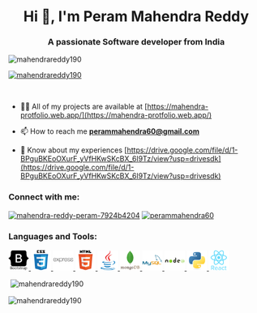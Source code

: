 <h1 align="center">Hi 👋, I'm Peram Mahendra Reddy</h1>
<h3 align="center">A passionate Software developer from India</h3>

<p align="left"> <img src="https://komarev.com/ghpvc/?username=mahendrareddy190&label=Profile%20views&color=0e75b6&style=flat" alt="mahendrareddy190" /> </p>

<p align="left"> <a href="https://github.com/ryo-ma/github-profile-trophy"><img src="https://github-profile-trophy.vercel.app/?username=mahendrareddy190" alt="mahendrareddy190" /></a> </p>

<p align="left"> <a href="https://twitter.com/" target="blank"><img src="https://img.shields.io/twitter/follow/?logo=twitter&style=for-the-badge" alt="" /></a> </p>

- 👨‍💻 All of my projects are available at [https://mahendra-protfolio.web.app/](https://mahendra-protfolio.web.app/)

- 📫 How to reach me **perammahendra60@gmail.com**

- 📄 Know about my experiences [https://drive.google.com/file/d/1-BPguBKEoOXurF_yVfHKwSKcBX_6l9Tz/view?usp=drivesdk](https://drive.google.com/file/d/1-BPguBKEoOXurF_yVfHKwSKcBX_6l9Tz/view?usp=drivesdk)

<h3 align="left">Connect with me:</h3>
<p align="left">
<a href="https://linkedin.com/in/mahendra-reddy-peram-7924b4204" target="blank"><img align="center" src="https://raw.githubusercontent.com/rahuldkjain/github-profile-readme-generator/master/src/images/icons/Social/linked-in-alt.svg" alt="mahendra-reddy-peram-7924b4204" height="30" width="40" /></a>
<a href="https://www.leetcode.com/perammahendra60" target="blank"><img align="center" src="https://raw.githubusercontent.com/rahuldkjain/github-profile-readme-generator/master/src/images/icons/Social/leet-code.svg" alt="perammahendra60" height="30" width="40" /></a>
</p>

<h3 align="left">Languages and Tools:</h3>
<p align="left"> <a href="https://getbootstrap.com" target="_blank" rel="noreferrer"> <img src="https://raw.githubusercontent.com/devicons/devicon/master/icons/bootstrap/bootstrap-plain-wordmark.svg" alt="bootstrap" width="40" height="40"/> </a> <a href="https://www.w3schools.com/css/" target="_blank" rel="noreferrer"> <img src="https://raw.githubusercontent.com/devicons/devicon/master/icons/css3/css3-original-wordmark.svg" alt="css3" width="40" height="40"/> </a> <a href="https://expressjs.com" target="_blank" rel="noreferrer"> <img src="https://raw.githubusercontent.com/devicons/devicon/master/icons/express/express-original-wordmark.svg" alt="express" width="40" height="40"/> </a> <a href="https://www.w3.org/html/" target="_blank" rel="noreferrer"> <img src="https://raw.githubusercontent.com/devicons/devicon/master/icons/html5/html5-original-wordmark.svg" alt="html5" width="40" height="40"/> </a> <a href="https://www.java.com" target="_blank" rel="noreferrer"> <img src="https://raw.githubusercontent.com/devicons/devicon/master/icons/java/java-original.svg" alt="java" width="40" height="40"/> </a> <a href="https://www.mongodb.com/" target="_blank" rel="noreferrer"> <img src="https://raw.githubusercontent.com/devicons/devicon/master/icons/mongodb/mongodb-original-wordmark.svg" alt="mongodb" width="40" height="40"/> </a> <a href="https://www.mysql.com/" target="_blank" rel="noreferrer"> <img src="https://raw.githubusercontent.com/devicons/devicon/master/icons/mysql/mysql-original-wordmark.svg" alt="mysql" width="40" height="40"/> </a> <a href="https://nodejs.org" target="_blank" rel="noreferrer"> <img src="https://raw.githubusercontent.com/devicons/devicon/master/icons/nodejs/nodejs-original-wordmark.svg" alt="nodejs" width="40" height="40"/> </a> <a href="https://www.python.org" target="_blank" rel="noreferrer"> <img src="https://raw.githubusercontent.com/devicons/devicon/master/icons/python/python-original.svg" alt="python" width="40" height="40"/> </a> <a href="https://reactjs.org/" target="_blank" rel="noreferrer"> <img src="https://raw.githubusercontent.com/devicons/devicon/master/icons/react/react-original-wordmark.svg" alt="react" width="40" height="40"/> </a> </p>

<p>&nbsp;<img align="center" src="https://github-readme-stats.vercel.app/api?username=mahendrareddy190&show_icons=true&locale=en" alt="mahendrareddy190" /></p>

<p><img align="center" src="https://github-readme-streak-stats.herokuapp.com/?user=mahendrareddy190&" alt="mahendrareddy190" /></p>
